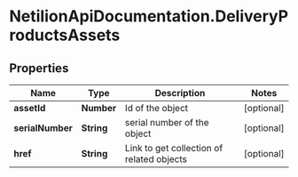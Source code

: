 # NetilionApiDocumentation.DeliveryProductsAssets

## Properties
Name | Type | Description | Notes
------------ | ------------- | ------------- | -------------
**assetId** | **Number** | Id of the object | [optional] 
**serialNumber** | **String** | serial number of the object | [optional] 
**href** | **String** | Link to get collection of related objects | [optional] 
